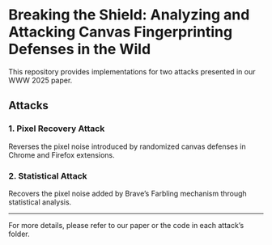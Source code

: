 # Breaking the Shield: Analyzing and Attacking Canvas Fingerprinting Defenses in the Wild

This repository provides implementations for two attacks presented in our WWW 2025 paper.

## Attacks

### 1. Pixel Recovery Attack
Reverses the pixel noise introduced by randomized canvas defenses in Chrome and Firefox extensions.

### 2. Statistical Attack
Recovers the pixel noise added by Brave’s Farbling mechanism through statistical analysis.

---

For more details, please refer to our paper or the code in each attack’s folder.
